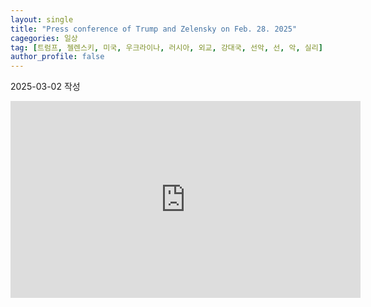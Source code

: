 ```yaml
---
layout: single
title: "Press conference of Trump and Zelensky on Feb. 28. 2025"
cagegories: 일상
tag: [트럼프, 젤렌스키, 미국, 우크라이나, 러시아, 외교, 강대국, 선악, 선, 악, 실리]
author_profile: false
---
```

<p>2025-03-02 작성</p>
<iframe width="560" height="315" src="https://www.youtube.com/live/OS5TMcSZitY?si=FCAtOc1K1PkdyLro&t=1635" frameborder="0" allowfullscreen></iframe>